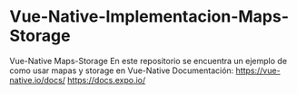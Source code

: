 # Vue-Native-Implementacion-Maps-Storage
 Vue-Native Maps-Storage
 En este repositorio se encuentra un ejemplo de como usar mapas y storage en Vue-Native
 Documentación: https://vue-native.io/docs/
 https://docs.expo.io/
